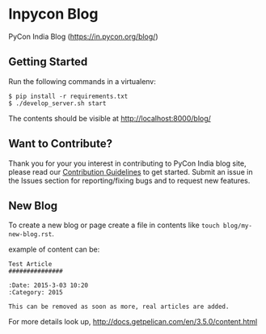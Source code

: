 # Inpycon Blog

PyCon India Blog (https://in.pycon.org/blog/)


## Getting Started 

Run the following commands in a virtualenv:

```
$ pip install -r requirements.txt
$ ./develop_server.sh start
```

The contents should be visible at [http://localhost:8000/blog/](http://localhost:8000/blog/)

## Want to Contribute?

Thank you for your you interest in contributing to PyCon India blog site, please read our [Contribution Guidelines](CONTRIBUTING.md) to get started. Submit an issue in the Issues section for reporting/fixing bugs and to request new features.

## New Blog

To create a new blog or page create a file in contents like `touch blog/my-new-blog.rst`.

example of content can be:

```
Test Article
###############

:Date: 2015-3-03 10:20
:Category: 2015

This can be removed as soon as more, real articles are added.
```

For more details look up, http://docs.getpelican.com/en/3.5.0/content.html
